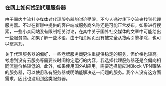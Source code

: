 ### 在网上如何找到代理服务器

由于国内主流社交媒体对代理服务器的讨论受限，不少人通过线下交流来找到代理服务器。不过在群聊中提供的客户端或服务商名称还是可能正常发布。如果进行搜索，一些小众网站没有限制相关讨论，在其中关于国外社交媒体的文章中可能给出一些服务商。如果了解一些术语，由于相关网页没有被完全从搜索引擎移除，也可以搜索到。

关于代理服务器的偏好，一些老牌服务商更注重提供稳定的服务，但价格也较高。考虑到没有云服务等需要长时间稳定运行的内容，我选择代理服务器还是会偏向相同流量价格较低的。此外，如果使用国外AI应用，需要选择能应对Block VPN策略的服务器，可以使用私有服务器或明确能解决这一问题的服务。我个人没有这方面需求，因此也没用到这类服务器。